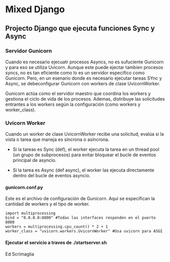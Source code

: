 # Mixed Django

## Projecto Django que ejecuta funciones Sync y Async

### Servidor Gunicorn

Cuando es necesario ejecuatr procesos Asyncs, no es sufuciente Gunicorn y para eso se utiliza Uvicorn. Aunque este puede ejectar tambien procesos syncs, no es tan eficiente como lo es un servidor especifico como Gunicorn. Pero, en un esenario donde es necesario ejecutar tareas SYnc y Async, se debeconfigurar Gunicorn con workers de clase UvicornWorker.

Gunicorn actúa como el servidor maestro que coordina los workers y gestiona el ciclo de vida de los procesos. Ademas, distribuye las solicitudes entrantes a los workers según la configuración (como workers y worker_class).

### Uvicorn Worker

Cuando un worker de clase UvicornWorker recibe una solicitud, evalúa si la vista o tarea que maneja es síncrona o asíncrona.

- Si la tareas es Sync (def), el worker ejecuta la tarea en un thread pool (un grupo de subprocesos) para evitar bloquear el bucle de eventos principal de asyncio.

- Si la tarea es Async (def async), el worker las ejecuta directamente dentro del bucle de eventos asyncio.

#### gunicorn.conf.py

Este es el archivo de configuración de Gunicorn. Aqui se especifican la cantidad de workers y el tipo de worker.

```
import multiprocessing
bind = "0.0.0.0:8000" #Todas las interfaces responden en el puerto 8000  
workers = multiprocessing.cpu_count() * 2 + 1  
worker_class = "uvicorn.workers.UvicornWorker" #Usa uvicorn para ASGI  
```

#### Ejecutar el servicio a traves de ./startserver.sh

Ed Scrimaglia
